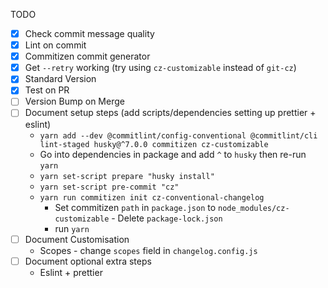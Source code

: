 TODO
- [x] Check commit message quality
- [x] Lint on commit
- [x] Commitizen commit generator
- [x] Get `--retry` working (try using `cz-customizable` instead of `git-cz`)
- [x] Standard Version
- [x] Test on PR
- [ ] Version Bump on Merge
- [ ] Document setup steps (add scripts/dependencies setting up prettier + eslint)
	- `yarn add --dev @commitlint/config-conventional @commitlint/cli lint-staged husky@^7.0.0 commitizen cz-customizable`
  	- Go into dependencies in package and add `^` to `husky` then re-run `yarn`
	- `yarn set-script prepare "husky install"`
	- `yarn set-script pre-commit "cz"`
	- `yarn run commitizen init cz-conventional-changelog`
    	- Set commitizen `path` in `package.json` to `node_modules/cz-customizable`    - Delete `package-lock.json`
    	- run `yarn`
- [ ] Document Customisation
  - Scopes - change `scopes` field in `changelog.config.js`
- [ ] Document optional extra steps
  - Eslint + prettier